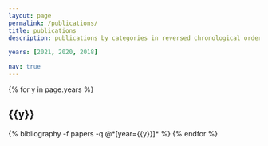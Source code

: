 ```yaml
---
layout: page
permalink: /publications/
title: publications
description: publications by categories in reversed chronological order. generated by jekyll-scholar.

years: [2021, 2020, 2018]

nav: true
---
```


<div class="publications">

{% for y in page.years %}
  <h2 class="year">{{y}}</h2>
  {% bibliography -f papers -q @*[year={{y}}]* %}
{% endfor %}

</div>
